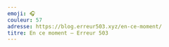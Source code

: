 ```yaml
---
emoji: 🎧
couleur: 57
adresse: https://blog.erreur503.xyz/en-ce-moment/
titre: En ce moment — Erreur 503
---
```

